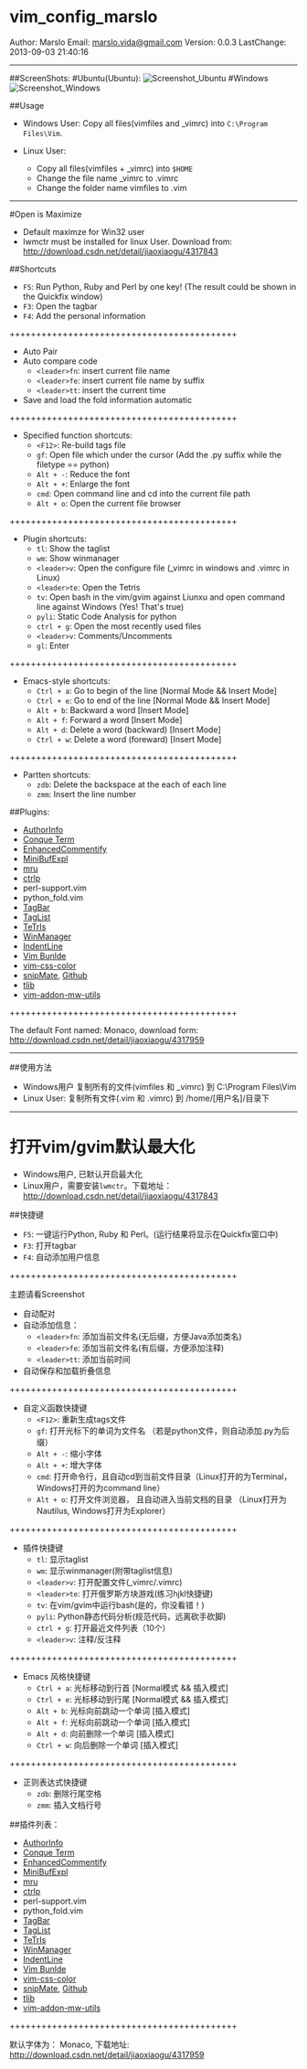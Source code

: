 vim_config_marslo
=================

Author: Marslo
Email: marslo.vida@gmail.com
Version: 0.0.3
LastChange: 2013-09-03 21:40:16

-----------------------------
##ScreenShots:
#Ubuntu(Ubuntu):
![Screenshot_Ubuntu](https://github.com/woainvzu/Vim_config_marslo/blob/master/Screenshots/Screenshots_Ubuntu.png?raw=true)
#Windows
![Screenshot_Windows](https://github.com/woainvzu/Vim_config_marslo/blob/master/Screenshots/screenshot_gvim.png?raw=true)


##Usage
- Windows User:
    Copy all files(vimfiles and _vimrc) into `C:\Program Files\Vim`.

- Linux User:
    - Copy all files(vimfiles + _vimrc) into `$HOME`
    - Change the file name _vimrc to .vimrc
    - Change the folder name vimfiles to .vim

-----------------------------

#Open is Maximize

- Default maximze for Win32 user
- lwmctr must be installed for linux User. Download from: http://download.csdn.net/detail/jiaoxiaogu/4317843

##Shortcuts

- `F5`: Run Python, Ruby and Perl by one key! (The result could be shown in the Quickfix window)
- `F3`: Open the tagbar
- `F4`: Add the personal information

+++++++++++++++++++++++++++++++++++++++++++

- Auto Pair
- Auto compare code
    -  `<leader>fn`: insert current file name
    -  `<leader>fe`: insert current file name by suffix
    -  `<leader>tt`:  insert the current time
- Save and load the fold information automatic

+++++++++++++++++++++++++++++++++++++++++++

- Specified function shortcuts:
    - `<F12>`: Re-build tags file
    - `gf`: Open file which under the cursor (Add the .py suffix while the filetype == python)
    - `Alt + -`: Reduce the font
    - `Alt + +`: Enlarge the font
    - `cmd`: Open command line and cd into the current file path
    - `Alt + o`: Open the current file browser

+++++++++++++++++++++++++++++++++++++++++++

- Plugin shortcuts:
    - `tl`:     Show the taglist
    - `wm`:     Show winmanager
    - `<leader>v`:     Open the configure file (_vimrc in windows and .vimrc in Linux)
    - `<leader>te`:    Open the Tetris
    - `tv`:     Open bash in the vim/gvim against Liunxu and open command line against Windows (Yes! That's true)
    - `pyli`:   Static Code Analysis for python
    - `ctrl + g`:     Open the most recently used files
    - `<leader>v`: Comments/Uncomments
    - `gl`: Enter

+++++++++++++++++++++++++++++++++++++++++++

- Emacs-style shortcuts:
    - `Ctrl + a`: Go to begin of the line  [Normal Mode && Insert Mode]
    - `Ctrl + e`: Go to end of the line [Normal Mode && Insert Mode]
    - `Alt + b`: Backward a word [Insert Mode]
    - `Alt + f`: Forward a word  [Insert Mode]
    - `Alt + d`: Delete a word (backward) [Insert Mode]
    - `Ctrl + w`: Delete a word (foreward) [Insert Mode]

+++++++++++++++++++++++++++++++++++++++++++

- Partten shortcuts:
    - `zdb`: Delete the backspace at the each of each line
    - `zmm`: Insert the line number

##Plugins:
- [AuthorInfo](https://github.com/vim-scripts/AuthorInfo)
- [Conque Term](http://code.google.com/p/conque/)
- [EnhancedCommentify](https://github.com/hrp/EnhancedCommentify)
- [MiniBufExpl](http://www.vim.org/scripts/script.php?script_id=159)
- [mru](https://github.com/vim-scripts/mru.vim)
- [ctrlp](https://github.com/kien/ctrlp.vim)
- perl-support.vim
- python_fold.vim
- [TagBar](http://majutsushi.github.io/tagbar/)
- [TagList](http://vim-taglist.sourceforge.net/)
- [TeTrIs](https://github.com/vim-scripts/TeTrIs.vim)
- [WinManager](https://github.com/vim-scripts/winmanager)
- [IndentLine](https://github.com/Yggdroot/indentLine)
- [Vim Bunlde](https://github.com/gmarik/vundle)
- [vim-css-color](https://github.com/skammer/vim-css-color)
- [snipMate](http://www.vim.org/scripts/script.php?script_id=2540), [Github](https://github.com/garbas/vim-snipmate)
- [tlib](https://github.com/tomtom/tlib_vim)
- [vim-addon-mw-utils](https://github.com/MarcWeber/vim-addon-mw-utils)

+++++++++++++++++++++++++++++++++++++++++++

The default Font named: Monaco, download form: http://download.csdn.net/detail/jiaoxiaogu/4317959

-----------------------------

##使用方法
- Windows用户
    复制所有的文件(vimfiles 和 _vimrc) 到 C:\Program Files\Vim
- Linux User:
    复制所有文件(.vim 和 .vimrc) 到 /home/[用户名]/目录下

-----------------------------

# 打开vim/gvim默认最大化
- Windows用户, 已默认开启最大化
- Linux用户，需要安装`lwmctr`。下载地址：http://download.csdn.net/detail/jiaoxiaogu/4317843

##快捷键

- `F5`: 一键运行Python, Ruby 和 Perl。(运行结果将显示在Quickfix窗口中)
- `F3`: 打开tagbar
- `F4`: 自动添加用户信息

+++++++++++++++++++++++++++++++++++++++++++

主题请看Screenshot
- 自动配对
- 自动添加信息：
    - `<leader>fn`: 添加当前文件名(无后缀，方便Java添加类名)
    - `<leader>fe`: 添加当前文件名(有后缀，方便添加注释)
    - `<leader>tt`: 添加当前时间
- 自动保存和加载折叠信息

+++++++++++++++++++++++++++++++++++++++++++

- 自定义函数快捷键
    - `<F12>`: 重新生成tags文件
    - `gf`: 打开光标下的单词为文件名 （若是python文件，则自动添加.py为后缀）
    - `Alt + -`: 缩小字体
    - `Alt + +`: 增大字体
    - `cmd`: 打开命令行，且自动cd到当前文件目录（Linux打开的为Terminal，Windows打开的为command line）
    - `Alt + o`: 打开文件浏览器， 且自动进入当前文档的目录 （Linux打开为Nautilus, Windows打开为Explorer）

+++++++++++++++++++++++++++++++++++++++++++

- 插件快捷键
    - `tl`: 显示taglist
    - `wm`: 显示winmanager(附带taglist信息)
    - `<leader>v`: 打开配置文件(_vimrc/.vimrc)
    - `<leader>te`: 打开俄罗斯方块游戏(练习hjkl快捷键)
    - `tv`: 在vim/gvim中运行bash(是的，你没看错！)
    - `pyli`: Python静态代码分析(规范代码，远离砍手砍脚)
    - `ctrl + g`: 打开最近文件列表（10个）
    - `<leader>v`: 注释/反注释

+++++++++++++++++++++++++++++++++++++++++++

- Emacs 风格快捷键
    - `Ctrl + a`: 光标移动到行首 [Normal模式 && 插入模式]
    - `Ctrl + e`: 光标移动到行尾 [Normal模式 && 插入模式]
    - `Alt + b`: 光标向前跳动一个单词 [插入模式]
    - `Alt + f`: 光标向前跳动一个单词 [插入模式]
    - `Alt + d`: 向前删除一个单词 [插入模式]
    - `Ctrl + w`: 向后删除一个单词 [插入模式]

+++++++++++++++++++++++++++++++++++++++++++

- 正则表达式快捷键
    - `zdb`: 删除行尾空格
    - `zmm`: 插入文档行号

##插件列表：
- [AuthorInfo](https://github.com/vim-scripts/AuthorInfo)
- [Conque Term](http://code.google.com/p/conque/)
- [EnhancedCommentify](https://github.com/hrp/EnhancedCommentify)
- [MiniBufExpl](http://www.vim.org/scripts/script.php?script_id=159)
- [mru](https://github.com/vim-scripts/mru.vim)
- [ctrlp](https://github.com/kien/ctrlp.vim)
- perl-support.vim
- python_fold.vim
- [TagBar](http://majutsushi.github.io/tagbar/)
- [TagList](http://vim-taglist.sourceforge.net/)
- [TeTrIs](https://github.com/vim-scripts/TeTrIs.vim)
- [WinManager](https://github.com/vim-scripts/winmanager)
- [IndentLine](https://github.com/Yggdroot/indentLine)
- [Vim Bunlde](https://github.com/gmarik/vundle)
- [vim-css-color](https://github.com/skammer/vim-css-color)
- [snipMate](http://www.vim.org/scripts/script.php?script_id=2540), [Github](https://github.com/garbas/vim-snipmate)
- [tlib](https://github.com/tomtom/tlib_vim)
- [vim-addon-mw-utils](https://github.com/MarcWeber/vim-addon-mw-utils)

+++++++++++++++++++++++++++++++++++++++++++

默认字体为： Monaco, 下载地址: http://download.csdn.net/detail/jiaoxiaogu/4317959